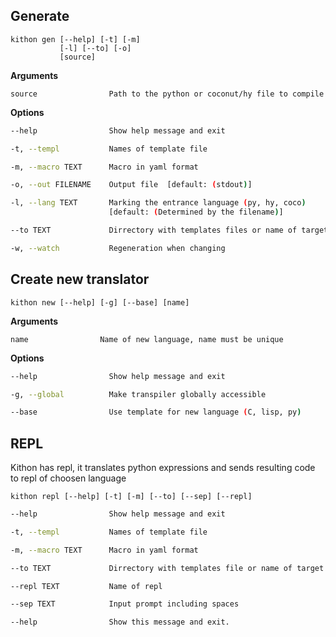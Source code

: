 Generate
--------

```
kithon gen [--help] [-t] [-m]
	       [-l] [--to] [-o]
           [source]
```
**Arguments**

```
source                Path to the python or coconut/hy file to compile
```

**Options**

```bash
--help                Show help message and exit

-t, --templ           Names of template file

-m, --macro TEXT      Macro in yaml format

-o, --out FILENAME    Output file  [default: (stdout)]

-l, --lang TEXT       Marking the entrance language (py, hy, coco)
	                  [default: (Determined by the filename)]

--to TEXT             Dirrectory with templates files or name of target language

-w, --watch           Regeneration when changing
```

Create new translator
---------------------

```
kithon new [--help] [-g] [--base] [name]
```

**Arguments**

```
name                Name of new language, name must be unique
```

**Options**

```bash
--help                Show help message and exit

-g, --global          Make transpiler globally accessible

--base                Use template for new language (C, lisp, py)
```

REPL
----

Kithon has repl, it translates python expressions and sends resulting code to repl of choosen language

```
kithon repl [--help] [-t] [-m] [--to] [--sep] [--repl]
```

```bash
--help                Show help message and exit

-t, --templ           Names of template file

-m, --macro TEXT      Macro in yaml format

--to TEXT             Dirrectory with templates file or name of target language

--repl TEXT           Name of repl

--sep TEXT            Input prompt including spaces

--help                Show this message and exit.
```
